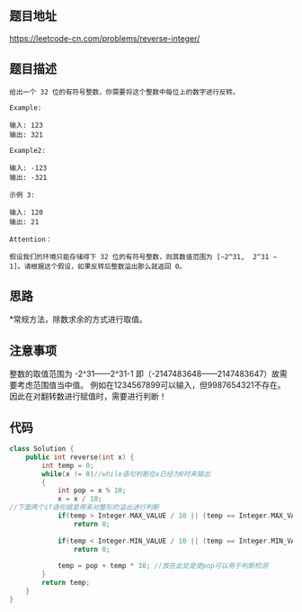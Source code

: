 ## 题目地址
https://leetcode-cn.com/problems/reverse-integer/

## 题目描述
```
给出一个 32 位的有符号整数，你需要将这个整数中每位上的数字进行反转。

Example:

输入: 123
输出: 321

Example2:

输入: -123
输出: -321

示例 3:

输入: 120
输出: 21

Attention：

假设我们的环境只能存储得下 32 位的有符号整数，则其数值范围为 [−2^31,  2^31 − 1]。请根据这个假设，如果反转后整数溢出那么就返回 0。
```

## 思路

*常规方法，除数求余的方式进行取值。

## 注意事项
整数的取值范围为 -2^31——2^31-1 即（-2147483648——2147483647）故需要考虑范围值当中值。
例如在1234567899可以输入，但9987654321不存在。因此在对翻转数进行赋值时，需要进行判断！


## 代码
```c++
class Solution {
    public int reverse(int x) {
        int temp = 0;
        while(x != 0)//while语句判断在x已经为0时来输出
        {
            int pop = x % 10;
            x = x / 10;
//下面两个if语句就是用来对整形的溢出进行判断
            if(temp > Integer.MAX_VALUE / 10 || (temp == Integer.MAX_VALUE / 10 && pop > 7))
                return 0;
            
            if(temp < Integer.MIN_VALUE / 10 || (temp == Integer.MIN_VALUE /10) && pop < -8)
                return 0;
            
            temp = pop + temp * 10; //放在此处是使pop可以用于判断检测
        }
        return temp;
    }
}
```
